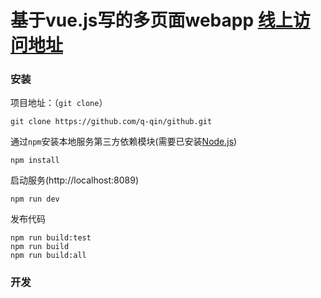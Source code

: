 # 基于vue.js写的多页面webapp [线上访问地址](http://wcjs.3keji.com/)


### 安装

项目地址：（`git clone`）

```shell
git clone https://github.com/q-qin/github.git
```

通过`npm`安装本地服务第三方依赖模块(需要已安装[Node.js](https://nodejs.org/))

```
npm install
```

启动服务(http://localhost:8089)

```
npm run dev
```

发布代码
```
npm run build:test
npm run build
npm run build:all
```

### 开发




